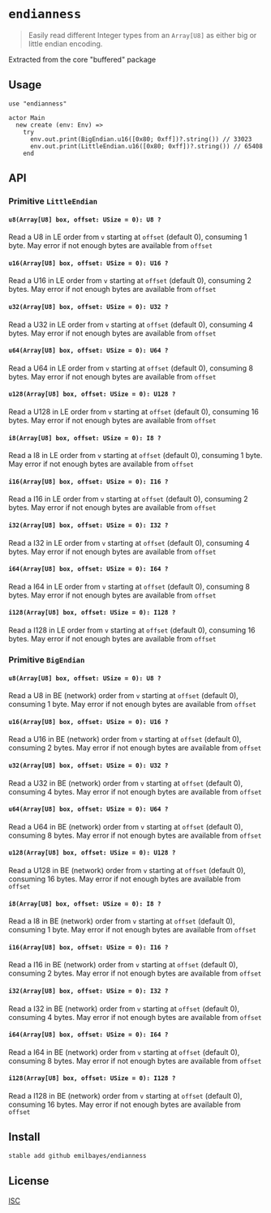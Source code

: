# `endianness`

> Easily read different Integer types from an `Array[U8]` as either big or little endian encoding.

Extracted from the core "buffered" package

## Usage

```pony
use "endianness"

actor Main
  new create (env: Env) =>
    try
      env.out.print(BigEndian.u16([0x80; 0xff])?.string()) // 33023
      env.out.print(LittleEndian.u16([0x80; 0xff])?.string()) // 65408
    end
```

## API

### Primitive `LittleEndian`

#### `u8(Array[U8] box, offset: USize = 0): U8 ?`
  Read a U8 in LE order from `v` starting at `offset` (default 0),
  consuming 1 byte.
  May error if not enough bytes are available from `offset`
#### `u16(Array[U8] box, offset: USize = 0): U16 ?`
  Read a U16 in LE order from `v` starting at `offset` (default 0),
  consuming 2 bytes.
  May error if not enough bytes are available from `offset`
#### `u32(Array[U8] box, offset: USize = 0): U32 ?`
  Read a U32 in LE order from `v` starting at `offset` (default 0),
  consuming 4 bytes.
  May error if not enough bytes are available from `offset`
#### `u64(Array[U8] box, offset: USize = 0): U64 ?`
  Read a U64 in LE order from `v` starting at `offset` (default 0),
  consuming 8 bytes.
  May error if not enough bytes are available from `offset`
#### `u128(Array[U8] box, offset: USize = 0): U128 ?`
  Read a U128 in LE order from `v` starting at `offset` (default 0),
  consuming 16 bytes.
  May error if not enough bytes are available from `offset`
#### `i8(Array[U8] box, offset: USize = 0): I8 ?`
  Read a I8 in LE order from `v` starting at `offset` (default 0),
  consuming 1 byte.
  May error if not enough bytes are available from `offset`
#### `i16(Array[U8] box, offset: USize = 0): I16 ?`
  Read a I16 in LE order from `v` starting at `offset` (default 0),
  consuming 2 bytes.
  May error if not enough bytes are available from `offset`
#### `i32(Array[U8] box, offset: USize = 0): I32 ?`
  Read a I32 in LE order from `v` starting at `offset` (default 0),
  consuming 4 bytes.
  May error if not enough bytes are available from `offset`
#### `i64(Array[U8] box, offset: USize = 0): I64 ?`
  Read a I64 in LE order from `v` starting at `offset` (default 0),
  consuming 8 bytes.
  May error if not enough bytes are available from `offset`
#### `i128(Array[U8] box, offset: USize = 0): I128 ?`
  Read a I128 in LE order from `v` starting at `offset` (default 0),
  consuming 16 bytes.
  May error if not enough bytes are available from `offset`

### Primitive `BigEndian`

#### `u8(Array[U8] box, offset: USize = 0): U8 ?`
  Read a U8 in BE (network) order from `v` starting at `offset` (default 0),
  consuming 1 byte.
  May error if not enough bytes are available from `offset`
#### `u16(Array[U8] box, offset: USize = 0): U16 ?`
  Read a U16 in BE (network) order from `v` starting at `offset` (default 0),
  consuming 2 bytes.
  May error if not enough bytes are available from `offset`
#### `u32(Array[U8] box, offset: USize = 0): U32 ?`
  Read a U32 in BE (network) order from `v` starting at `offset` (default 0),
  consuming 4 bytes.
  May error if not enough bytes are available from `offset`
#### `u64(Array[U8] box, offset: USize = 0): U64 ?`
  Read a U64 in BE (network) order from `v` starting at `offset` (default 0),
  consuming 8 bytes.
  May error if not enough bytes are available from `offset`
#### `u128(Array[U8] box, offset: USize = 0): U128 ?`
  Read a U128 in BE (network) order from `v` starting at `offset` (default 0),
  consuming 16 bytes.
  May error if not enough bytes are available from `offset`
#### `i8(Array[U8] box, offset: USize = 0): I8 ?`
  Read a I8 in BE (network) order from `v` starting at `offset` (default 0),
  consuming 1 byte.
  May error if not enough bytes are available from `offset`
#### `i16(Array[U8] box, offset: USize = 0): I16 ?`
  Read a I16 in BE (network) order from `v` starting at `offset` (default 0),
  consuming 2 bytes.
  May error if not enough bytes are available from `offset`
#### `i32(Array[U8] box, offset: USize = 0): I32 ?`
  Read a I32 in BE (network) order from `v` starting at `offset` (default 0),
  consuming 4 bytes.
  May error if not enough bytes are available from `offset`
#### `i64(Array[U8] box, offset: USize = 0): I64 ?`
  Read a I64 in BE (network) order from `v` starting at `offset` (default 0),
  consuming 8 bytes.
  May error if not enough bytes are available from `offset`
#### `i128(Array[U8] box, offset: USize = 0): I128 ?`
  Read a I128 in BE (network) order from `v` starting at `offset` (default 0),
  consuming 16 bytes.
  May error if not enough bytes are available from `offset`

## Install

```sh
stable add github emilbayes/endianness
```

## License

[ISC](LICENSE)
